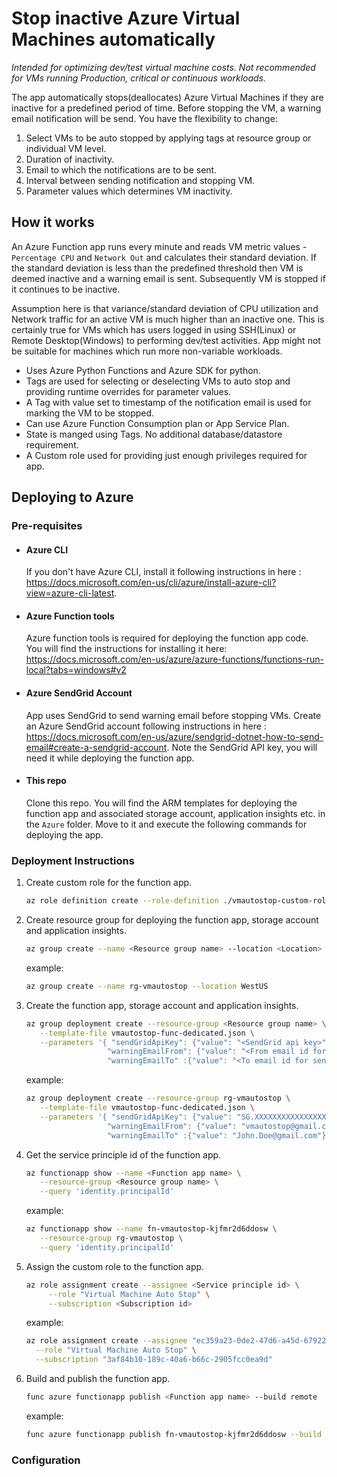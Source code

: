 # Stop inactive Azure Virtual Machines automatically

_Intended for optimizing dev/test virtual machine costs. Not recommended for VMs running Production, critical or continuous workloads._

The app automatically stops(deallocates) Azure Virtual Machines if they are inactive for a predefined period of time. Before stopping the VM, a warning email notification will be send. You have the flexibility to change:

1. Select VMs to be auto stopped by applying tags at resource group or individual VM level.
2. Duration of inactivity.
3. Email to which the notifications are to be sent.
4. Interval between sending notification and stopping VM.
5. Parameter values which determines VM inactivity.

## How it works

An Azure Function app runs every minute and reads VM metric values - `Percentage CPU` and `Network Out` and calculates their standard deviation. If the standard deviation is less than the predefined threshold then VM is deemed inactive and a warning email is sent. Subsequently VM is stopped if it continues to be inactive.

Assumption here is that variance/standard deviation of CPU utilization and Network traffic for an active VM is much higher than an inactive one. This is certainly true for VMs which has users logged in using SSH(Linux) or Remote Desktop(Windows) to performing dev/test activities. App might not be suitable for machines which run more non-variable workloads.

- Uses Azure Python Functions and Azure SDK for python.
- Tags are used for selecting or deselecting VMs to auto stop and providing runtime overrides for parameter values.
- A Tag with value set to timestamp of the notification email is used for marking the VM to be stopped.
- Can use Azure Function Consumption plan or App Service Plan.
- State is manged using Tags. No additional database/datastore requirement.
- A Custom role used for providing just enough privileges required for app.

## Deploying to Azure

### Pre-requisites

- #### Azure CLI

  If you don't have Azure CLI, install it following instructions in here : https://docs.microsoft.com/en-us/cli/azure/install-azure-cli?view=azure-cli-latest.

- #### Azure Function tools

  Azure function tools is required for deploying the function app code. You will find the instructions for installing it here: https://docs.microsoft.com/en-us/azure/azure-functions/functions-run-local?tabs=windows#v2

- #### Azure SendGrid Account

  App uses SendGrid to send warning email before stopping VMs. Create an Azure SendGrid account following instructions in here : https://docs.microsoft.com/en-us/azure/sendgrid-dotnet-how-to-send-email#create-a-sendgrid-account. Note the SendGrid API key, you will need it while deploying the function app.

- #### This repo

  Clone this repo. You will find the ARM templates for deploying the function app and associated storage account, application insights etc. in the `Azure` folder. Move to it and execute the following commands for deploying the app.

### Deployment Instructions

1. Create custom role for the function app.

   ```sh
   az role definition create --role-definition ./vmautostop-custom-role.json
   ```

2. Create resource group for deploying the function app, storage account and application insights.

   ```sh
   az group create --name <Resource group name> --location <Location>
   ```

   example:

   ```sh
   az group create --name rg-vmautostop --location WestUS
   ```

3. Create the function app, storage account and application insights.

   ```sh
   az group deployment create --resource-group <Resource group name> \
      --template-file vmautostop-func-dedicated.json \
      --parameters '{ "sendGridApiKey": {"value": "<SendGrid api key>"},
                     "warningEmailFrom": {"value": "<From email id for sending warning email>"},
                     "warningEmailTo" :{"value": "<To email id for sending warning email>"}}'
   ```

   example:

   ```sh
   az group deployment create --resource-group rg-vmautostop \
      --template-file vmautostop-func-dedicated.json \
      --parameters '{ "sendGridApiKey": {"value": "SG.XXXXXXXXXXXXXXXXXXXXXXX"},
                     "warningEmailFrom": {"value": "vmautostop@gmail.com"},
                     "warningEmailTo" :{"value": "John.Doe@gmail.com"}}'
   ```

4. Get the service principle id of the function app.

   ```sh
   az functionapp show --name <Function app name> \
      --resource-group <Resource group name> \
      --query 'identity.principalId'
   ```

   example:

   ```sh
   az functionapp show --name fn-vmautostop-kjfmr2d6ddosw \
      --resource-group rg-vmautostop \
      --query 'identity.principalId'
   ```

5. Assign the custom role to the function app.

   ```sh
   az role assignment create --assignee <Service principle id> \
        --role "Virtual Machine Auto Stop" \
        --subscription <Subscription id>
   ```

   example:

   ```sh
   az role assignment create --assignee "ec359a23-0de2-47d6-a45d-67922448061a" \
     --role "Virtual Machine Auto Stop" \
     --subscription "3af84b10-189c-40a6-b66c-2905fcc0ea9d"
   ```

6. Build and publish the function app.

   ```sh
   func azure functionapp publish <Function app name> --build remote
   ```

   example:

   ```sh
   func azure functionapp publish fn-vmautostop-kjfmr2d6ddosw --build remote
   ```

### Configuration
